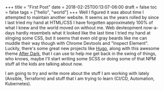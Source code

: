 +++
title = "First Post"
date = 2018-02-25T00:13:07-06:00
draft = false
toc = false
tags = ["hello", "world"]
+++
Well I figured it was about time I attempted to maintain another website. It seems as the years rolled by since I last tried my hand at HTML/CSS I have forgotten approximately 100% of what I knew and the world moved on without me. Web devleopment now-a-days hardly resembels what it looked like the last time I tried my hand at slinging some CSS, but it seems that even old gray beards like me can muddle their way though with Chrome Devtools and "Inspect Element". Luckily, there's some great new projects like [Hugo](https://www.gohugo.io), along with this awesome theme [After Dark](https://comfusion.github.io/after-dark/), that I can use to help me get back in the swing of things, who knows, maybe I'll start writing some SCSS or doing some of that NPM stuff all the kids are talking about now.

I am going to try and write more about the stuff I am working with lately (Ansible, Terraform) and stuff that I am trying to learn (CI/CD, Automation, Kubernetes).
